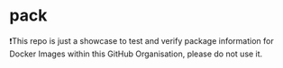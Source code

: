 # pack

❗This repo is just a showcase to test and verify package information for Docker Images within this GitHub Organisation, please do not use it.

